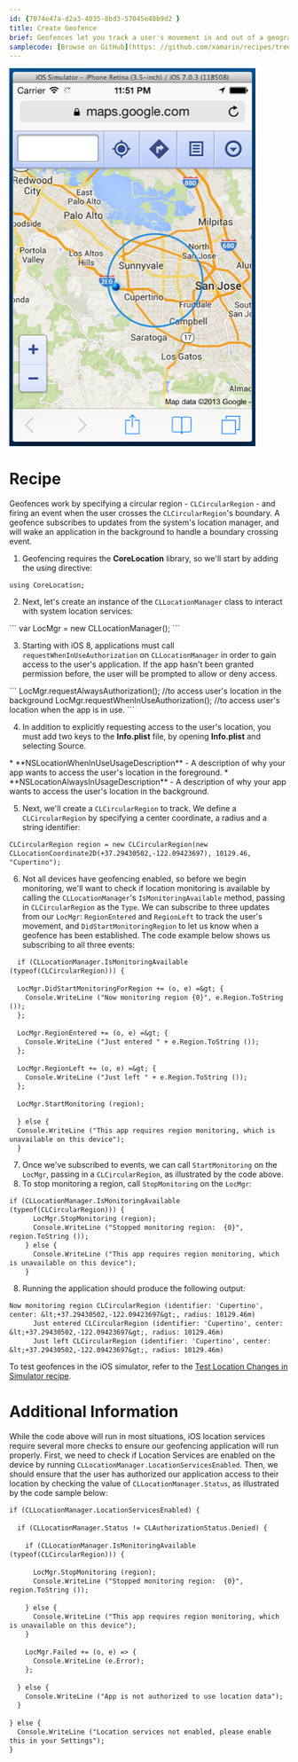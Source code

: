 ```yaml
---
id: {7074e47a-d2a3-4035-8bd3-57045e48b9d2 }  
title: Create Geofence  
brief: Geofences let you track a user's movement in and out of a geographical region. This recipe explains how to set up a simple geofence.  
samplecode: [Browse on GitHub](https: //github.com/xamarin/recipes/tree/master/ios/multitasking/geofencing)
---
```


[ ![](Images/00.png)](Images/00.png)

# Recipe

Geofences work by specifying a circular region - `CLCircularRegion` - and firing an event when the user crosses the `CLCircularRegion`'s boundary. A geofence subscribes to updates from the system's location manager, and will wake an application in the background to handle a boundary crossing event.

<ol>
  <li>Geofencing requires the <strong>CoreLocation</strong> library, so we'll start by adding the using directive: </li>
</ol>

```
using CoreLocation;
```
<ol start="2">
  <li>Next, let's create an instance of the <code>CLLocationManager</code> class to interact with system location services: </li>
</ol>
```
var LocMgr = new CLLocationManager();
```

<ol start="3">
  <li>Starting with iOS 8, applications must call <code>requestWhenInUseAuthorization</code> on <code>CLLocationManager</code> in order to gain access to the user's application. If the app hasn't been granted permission before, the user will be prompted to allow or deny access.</li>
</ol>
```
  LocMgr.requestAlwaysAuthorization(); //to access user's location in the background
  LocMgr.requestWhenInUseAuthorization(); //to access user's location when the app is in use.
```
<ol start="4">
  <li>In addition to explicitly requesting access to the user's location, you must add two keys to the <strong>Info.plist</strong> file, by opening <strong>Info.plist</strong> and selecting <span class="UIItem">Source</span>. </li>
</ol>
* **NSLocationWhenInUseUsageDescription** - A description of why your app wants to access the user's location in the foreground.
* **NSLocationAlwaysInUsageDescription** - A description of why your app wants to access the user's location in the background.

<ol start="5">
  <li>Next, we'll create a <code>CLCircularRegion</code> to track. We define a <code>CLCircularRegion</code> by specifying a center coordinate, a radius and a string identifier: </li>
</ol>

```
CLCircularRegion region = new CLCircularRegion(new CLLocationCoordinate2D(+37.29430502,-122.09423697), 10129.46, "Cupertino");
```
<ol start="6">
  <li>Not all devices have geofencing enabled, so before we begin monitoring, we'll want to check if location monitoring is available by calling the <code>CLLocationManager</code>'s <code>IsMonitoringAvailable</code> method, passing in <code>CLCircularRegion</code> as the <code>Type</code>. We can subscribe to three updates from our <code>LocMgr</code>:  <code>RegionEntered</code> and <code>RegionLeft</code> to track the user's movement, and <code>DidStartMonitoringRegion</code> to let us know when a geofence has been established. The code example below shows us subscribing to all three events: </li>
</ol>

```
  if (CLLocationManager.IsMonitoringAvailable (typeof(CLCircularRegion))) {

  LocMgr.DidStartMonitoringForRegion += (o, e) =&gt; {
    Console.WriteLine ("Now monitoring region {0}", e.Region.ToString ());
  };

  LocMgr.RegionEntered += (o, e) =&gt; {
    Console.WriteLine ("Just entered " + e.Region.ToString ());
  };

  LocMgr.RegionLeft += (o, e) =&gt; {
    Console.WriteLine ("Just left " + e.Region.ToString ());
  };

  LocMgr.StartMonitoring (region);

  } else {
  Console.WriteLine ("This app requires region monitoring, which is unavailable on this device");
  }
```
<ol start="7">
  <li>Once we've subscribed to events, we can call <code>StartMonitoring</code> on the <code>LocMgr</code>, passing in a <code>CLCircularRegion</code>, as illustrated by the code above.</li>
  <li>To stop monitoring a region, call <code>StopMonitoring</code> on the <code>LocMgr</code>: </li>
</ol>

```
if (CLLocationManager.IsMonitoringAvailable (typeof(CLCircularRegion))) {
      LocMgr.StopMonitoring (region);
      Console.WriteLine ("Stopped monitoring region:  {0}", region.ToString ());
    } else {
      Console.WriteLine ("This app requires region monitoring, which is unavailable on this device");
    }
```
<ol start="8">
  <li>Running the application should produce the following output: </li>
</ol>

```
Now monitoring region CLCircularRegion (identifier: 'Cupertino', center: &lt;+37.29430502,-122.09423697&gt;, radius: 10129.46m)
      Just entered CLCircularRegion (identifier: 'Cupertino', center: &lt;+37.29430502,-122.09423697&gt;, radius: 10129.46m)
      Just left CLCircularRegion (identifier: 'Cupertino', center: &lt;+37.29430502,-122.09423697&gt;, radius: 10129.46m)
```

To test geofences in the iOS simulator, refer to the <a href="/recipes/ios/multitasking/test_location_changes_in_simulator" target="_blank">Test Location Changes in Simulator recipe</a>.</li>
</ol>

# Additional Information

While the code above will run in most situations, iOS location services require several more checks to ensure our geofencing application will run properly. First, we need to check if Location Services are enabled on the device by running `CLLocationManager.LocationServicesEnabled`. Then, we should ensure that the user has authorized our application access to their location by checking the value of `CLLocationManager.Status`, as illustrated by the code sample below: 

```
if (CLLocationManager.LocationServicesEnabled) {

  if (CLLocationManager.Status != CLAuthorizationStatus.Denied) {

    if (CLLocationManager.IsMonitoringAvailable (typeof(CLCircularRegion))) {

      LocMgr.StopMonitoring (region);
      Console.WriteLine ("Stopped monitoring region:  {0}", region.ToString ());

    } else {
      Console.WriteLine ("This app requires region monitoring, which is unavailable on this device");
    }

    LocMgr.Failed += (o, e) => {
      Console.WriteLine (e.Error);
    };

  } else {
    Console.WriteLine ("App is not authorized to use location data");
  }

} else {
  Console.WriteLine ("Location services not enabled, please enable this in your Settings");
}
```